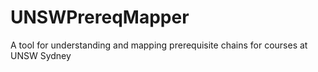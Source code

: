 # UNSWPrereqMapper
A tool for understanding and mapping prerequisite chains for courses at UNSW Sydney
